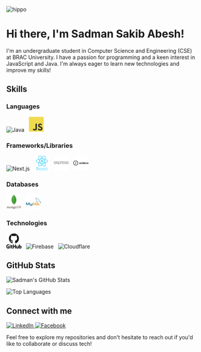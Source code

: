 ![hippo]("https://mir-s3-cdn-cf.behance.net/project_modules/max_1200/4ff07986208593.5d9a654e92f36.gif")


<h1> Hi there, I'm Sadman Sakib Abesh!</h1>

I'm an undergraduate student in Computer Science and Engineering (CSE) at BRAC University. I have a passion for programming and a keen interest in JavaScript and Java. I'm always eager to learn new technologies and improve my skills!


## Skills

### Languages
<p align="left">
    <a href="https://www.java.com/" target="_blank" rel="noreferrer" style="text-decoration:none;">
        <img src="https://www.vectorlogo.zone/logos/java/java-icon.svg" alt="Java" width="40" height="40"/>
    </a>
    &nbsp; <!-- Gap -->
    <a href="https://www.javascript.com/" target="_blank" rel="noreferrer" style="text-decoration:none;">
        <img src="https://raw.githubusercontent.com/devicons/devicon/master/icons/javascript/javascript-original.svg" alt="JavaScript" width="40" height="40"/>
    </a>
</p>

### Frameworks/Libraries
<p align="left">
    <a href="https://nextjs.org/" target="_blank" rel="noreferrer" style="text-decoration:none;">
        <img src="https://cdn.worldvectorlogo.com/logos/nextjs-2.svg" alt="Next.js" width="40" height="40"/>
    </a>
    &nbsp;
    <a href="https://reactjs.org/" target="_blank" rel="noreferrer" style="text-decoration:none;">
        <img src="https://raw.githubusercontent.com/devicons/devicon/master/icons/react/react-original-wordmark.svg" alt="React.js" width="40" height="40"/>
    </a>
    &nbsp;
    <a href="https://expressjs.com/" target="_blank" rel="noreferrer" style="text-decoration:none;">
        <img src="https://raw.githubusercontent.com/devicons/devicon/master/icons/express/express-original-wordmark.svg" alt="Express.js" width="40" height="40"/>
    </a>
    &nbsp;
    <a href="https://socket.io/" target="_blank" rel="noreferrer" style="text-decoration:none;">
        <img src="https://raw.githubusercontent.com/devicons/devicon/master/icons/socketio/socketio-original-wordmark.svg" alt="Socket.io" width="40" height="40"/>
    </a>
</p>

### Databases
<p align="left">
    <a href="https://www.mongodb.com/" target="_blank" rel="noreferrer" style="text-decoration:none;">
        <img src="https://raw.githubusercontent.com/devicons/devicon/master/icons/mongodb/mongodb-original-wordmark.svg" alt="MongoDB" width="40" height="40"/>
    </a>
    &nbsp;
    <a href="https://www.mysql.com/" target="_blank" rel="noreferrer" style="text-decoration:none;">
        <img src="https://raw.githubusercontent.com/devicons/devicon/master/icons/mysql/mysql-original-wordmark.svg" alt="MySQL" width="40" height="40"/>
    </a>
</p>

### Technologies
<p align="left">
    <a href="https://github.com/" target="_blank" rel="noreferrer" style="text-decoration:none;">
        <img src="https://raw.githubusercontent.com/devicons/devicon/master/icons/github/github-original-wordmark.svg" alt="GitHub" width="40" height="40"/>
    </a>
    &nbsp;
    <a href="https://firebase.google.com/" target="_blank" rel="noreferrer" style="text-decoration:none;">
        <img src="https://www.vectorlogo.zone/logos/firebase/firebase-icon.svg" alt="Firebase" width="40" height="40"/>
    </a>
    &nbsp;
    <a href="https://www.cloudflare.com/" target="_blank" rel="noreferrer" style="text-decoration:none;">
        <img src="https://www.vectorlogo.zone/logos/cloudflare/cloudflare-icon.svg" alt="Cloudflare" width="40" height="40"/>
    </a>
</p>

## GitHub Stats

![Sadman's GitHub Stats](https://github-readme-stats.vercel.app/api?username=1-abesh-1&show_icons=true&theme=gruvbox)

![Top Languages](https://github-readme-stats.vercel.app/api/top-langs/?username=1-abesh-1&layout=compact&theme=gruvbox)

## Connect with me

<a href="YOUR_LINKEDIN_PROFILE_URL" target="_blank">
  <img src="https://img.shields.io/badge/LinkedIn-0077B5?style=for-the-badge&logo=linkedin&logoColor=white" alt="LinkedIn" />
</a>
<a href="YOUR_FACEBOOK_PROFILE_URL" target="_blank">
  <img src="https://img.shields.io/badge/Facebook-3b5998?style=for-the-badge&logo=facebook&logoColor=white" alt="Facebook" />
</a>

Feel free to explore my repositories and don't hesitate to reach out if you'd like to collaborate or discuss tech!

